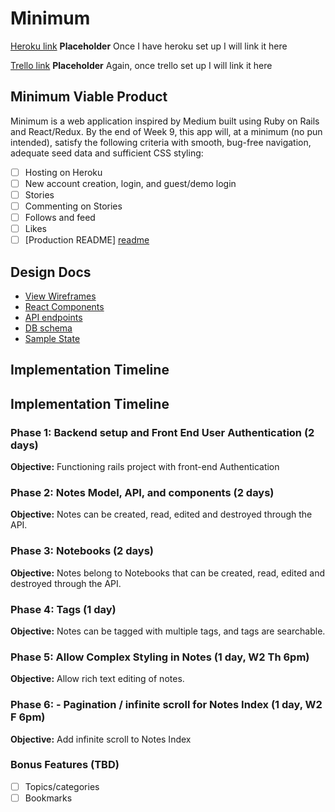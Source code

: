 # Minimum

[Heroku link][heroku]  **Placeholder** Once I have heroku set up I will link it here

[Trello link][trello] **Placeholder** Again, once trello set up I will link it here

[heroku]: http://www.herokuapp.com
[trello]: https://trello.com

## Minimum Viable Product

Minimum is a web application inspired by Medium built using Ruby on Rails and React/Redux. By the end of Week 9, this app will, at a minimum (no pun intended), satisfy the following criteria with smooth, bug-free navigation, adequate seed data and sufficient CSS styling:

- [ ] Hosting on Heroku
- [ ] New account creation, login, and guest/demo login
- [ ] Stories
- [ ] Commenting on Stories
- [ ] Follows and feed
- [ ] Likes
- [ ] [Production README] [readme]

[readme]: ../README.md

## Design Docs
* [View Wireframes][wireframes]
* [React Components][react]
* [API endpoints][api]
* [DB schema][schema]
* [Sample State][state]

[wireframes]: wireframes
[react]: component-hierarchy.md
[api]: api-endpoints.md
[schema]: schema.md
[state]: sample-state.md

## Implementation Timeline
## Implementation Timeline

### Phase 1: Backend setup and Front End User Authentication (2 days)

**Objective:** Functioning rails project with front-end Authentication

### Phase 2: Notes Model, API, and components (2 days)

**Objective:** Notes can be created, read, edited and destroyed through
the API.

### Phase 3: Notebooks (2 days)

**Objective:** Notes belong to Notebooks that can be created, read, edited and destroyed through the API.

### Phase 4: Tags (1 day)

**Objective:** Notes can be tagged with multiple tags, and tags are searchable.

### Phase 5: Allow Complex Styling in Notes (1 day, W2 Th 6pm)

**Objective:** Allow rich text editing of notes.

### Phase 6: - Pagination / infinite scroll for Notes Index (1 day, W2 F 6pm)

**Objective:** Add infinite scroll to Notes Index
### Bonus Features (TBD)
- [ ] Topics/categories
- [ ] Bookmarks
